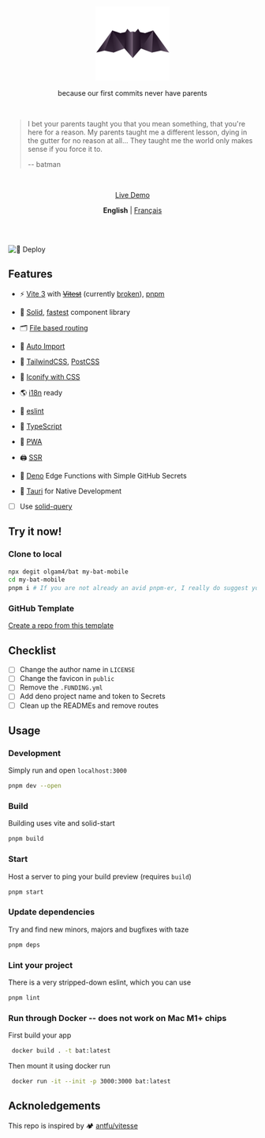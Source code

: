 <p align='center'>
  <img src="./public/pwa-512x512.png" width="150"/>
</p>

<p align='center'>because our first commits never have parents</p>

<br>

> I bet your parents taught you that you mean something, that you're here for a reason. My parents taught me a different lesson, dying in the gutter for no reason at all... They taught me the world only makes sense if you force it to.
> 
> -- batman

<br>

<p align='center'>
  <a href="https://bat.glo.quebec" target="_blank">Live Demo</a>
</p

<br>

<p align='center'><b>English</b> | <a href="/README.fr-CA.md">Français</a></p>

<!-- Contributions are welcome -->

<br>

<br>

![🚀 Deploy](https://github.com/olgam4/bat/actions/workflows/ci.yml/badge.svg)

## Features

* ⚡️ [Vite 3](https://vitejs.dev/) with ~~[Vitest](https://vitest.dev/)~~ (currently [broken](https://github.com/solidjs/solid-start/runs/7685058495?check_suite_focus=true)), [pnpm](https://pnpm.js.org/)

* 🗿 [Solid](https://www.solidjs.com/), [fastest](https://krausest.github.io/js-framework-benchmark/current.html) component library

* 🗂 [File based routing](/src/routes/)

* 🔮 [Auto Import](https://github.com/antfu/unplugin-auto-import/)

* 🎨 [TailwindCSS](https://tailwindcss.com), [PostCSS](https://postcss.org/)

* 🙂 [Iconify with CSS](https://github.com/JensDll/tailwindcss-plugin-icons)

* 🌎 [i18n](https://github.com/solidjs-community/solid-primitives/tree/main/packages/i18n) ready

* 🧽 [eslint](https://eslint.org/)

* 🦾 [TypeScript](https://www.typescriptlang.org/)

* 📱 [PWA](https://github.com/antfu/vite-plugin-pwa)

* 🖨 [SSR](https://github.com/solidjs/solid-start)

* 🦕 [Deno](https://deno.com/deploy) Edge Functions with Simple GitHub Secrets

* 🦀 [Tauri](https://tauri.app/) for Native Development

* [ ] Use [solid-query](https://github.com/TanStack/query/pull/4211/files)

## Try it now!

### Clone to local

``` sh
npx degit olgam4/bat my-bat-mobile
cd my-bat-mobile
pnpm i # If you are not already an avid pnpm-er, I really do suggest you give it a try !
```

### GitHub Template

[Create a repo from this template](https://github.com/olgam4/bat/generate)

## Checklist

- [ ] Change the author name in `LICENSE`
- [ ] Change the favicon in `public`
- [ ] Remove the `.FUNDING.yml`
- [ ] Add deno project name and token to Secrets
- [ ] Clean up the READMEs and remove routes

## Usage

### Development

Simply run and open `localhost:3000`

```bash
pnpm dev --open
```

### Build

Building uses vite and solid-start

```bash
pnpm build
```

### Start

Host a server to ping your build preview (requires `build`)

```bash
pnpm start
```

### Update dependencies

Try and find new minors, majors and bugfixes with taze

```bash
pnpm deps
```

### Lint your project

There is a very stripped-down eslint, which you can use

```bash
pnpm lint
```

### Run through Docker -- does not work on Mac M1+ chips

First build your app

```bash
 docker build . -t bat:latest
```

Then mount it using docker run

```bash
 docker run -it --init -p 3000:3000 bat:latest
```

## Acknoledgements

This repo is inspired by 🏕 [antfu/vitesse](https://github.com/antfu/vitesse)
